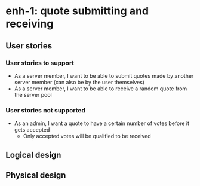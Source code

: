 # enh-1: quote submitting and receiving

## User stories

### User stories to support
* As a server member, I want to be able to submit quotes made by another server member (can also be by the user themselves)
* As a server member, I want to be able to receive a random quote from the server pool

### User stories not supported
* As an admin, I want a quote to have a certain number of votes before it gets accepted
  * Only accepted votes will be qualified to be received

## Logical design

## Physical design